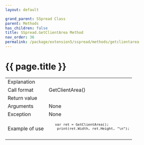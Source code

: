 ```yaml
---
layout: default

grand_parent: SSpread Class
parent: Methods
has_children: false
title: SSpread.GetClientArea Method
nav_order: 36
permalink: /package/extension5/sspread/methods/getclientarea
---
```

# {{ page.title }}

<table>
  <tr>
    <td>Explanation</td>
    <td colspan="2"></td>
  </tr>
  <tr>
    <td>Call format</td>
    <td colspan="2">GetClientArea()</td>
  </tr>
  <tr>
    <td>Return value</td>
    <td colspan="2"></td>
  </tr>  
  <tr>
    <td>Arguments</td>
    <td colspan="2">None</td>
  </tr>
  <tr>
    <td>Exception</td>
    <td colspan="2">None</td>
  </tr>
  <tr>
    <td>Example of use</td>
    <td colspan="2"><code><pre>
   var ret = GetClientArea();
    print(ret.Width, ret.Height, "\n");
    </pre></code></td>
  </tr>
</table>
